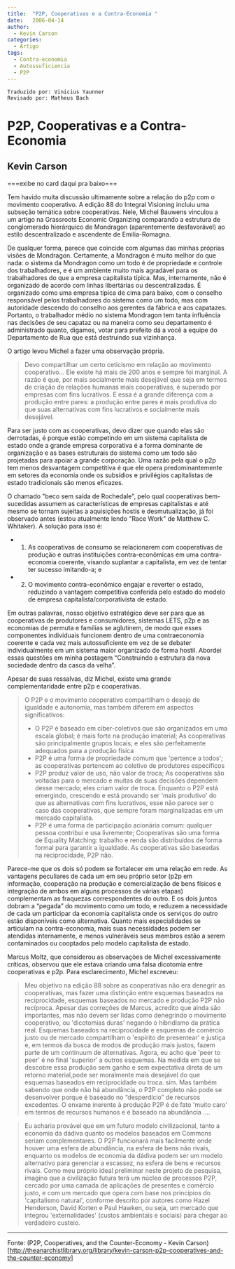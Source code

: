 ```yaml
---
title:  "P2P, Cooperativas e a Contra-Economia "
date:   2006-04-14
author:
  - Kevin Carson
categories:
  - Artigo
tags:
  - Contra-economia
  - Autossuficiencia
  - P2P
---
```

```
Traduzido por: Vinicius Yaunner
Revisado por: Matheus Bach
```

# P2P, Cooperativas e a Contra-Economia

## Kevin Carson

===exibe no card daqui pra baixo===

Tem havido muita discussão ultimamente sobre a relação do p2p com o movimento cooperativo. A edição 88 do Integral Visioning incluiu uma subseção temática sobre cooperativas. Nele, Michel Bauwens vinculou a um artigo na Grassroots Economic Organizing comparando a estrutura de conglomerado hierárquico de Mondragon (aparentemente desfavorável) ao estilo descentralizado e ascendente de Emilia-Romagna.

De qualquer forma, parece que coincide com algumas das minhas próprias visões de Mondragon. Certamente, a Mondragon é muito melhor do que nada: o sistema da Mondragon como um todo é de propriedade e controle dos trabalhadores, e é um ambiente muito mais agradável para os trabalhadores do que a empresa capitalista típica. Mas, internamente, não é organizado de acordo com linhas libertárias ou descentralizadas. É organizado como uma empresa típica de cima para baixo, com o conselho responsável pelos trabalhadores do sistema como um todo, mas com autoridade descendo do conselho aos gerentes da fábrica e aos capatazes. Portanto, o trabalhador médio no sistema Mondragon tem tanta influência nas decisões de seu capataz ou na maneira como seu departamento é administrado quanto, digamos, votar para prefeito dá a você a equipe do Departamento de Rua que está destruindo sua vizinhança.

O artigo levou Michel a fazer uma observação própria.

> Devo compartilhar um certo ceticismo em relação ao movimento cooperativo... Ele existe há mais de 200 anos e sempre foi marginal. A razão é que, por mais socialmente mais desejável que seja em termos de criação de relações humanas mais cooperativas, é superado por empresas com fins lucrativos. E essa é a grande diferença com a produção entre pares: a produção entre pares é mais produtiva do que suas alternativas com fins lucrativos e socialmente mais desejável.

Para ser justo com as cooperativas, devo dizer que quando elas são derrotadas, é porque estão competindo em um sistema capitalista de estado onde a grande empresa corporativa é a forma dominante de organização e as bases estruturais do sistema como um todo são projetadas para apoiar a grande corporação. Uma razão pela qual o p2p tem menos desvantagem competitiva é que ele opera predominantemente em setores da economia onde os subsídios e privilégios capitalistas de estado tradicionais são menos eficazes.

O chamado "beco sem saída de Rochedale", pelo qual cooperativas bem-sucedidas assumem as características de empresas capitalistas e até mesmo se tornam sujeitas a aquisições hostis e desmutualização, já foi observado antes (estou atualmente lendo "Race Work" de Matthew C. Whitaker). 
A solução para isso é:
- 1) As cooperativas de consumo se relacionarem com cooperativas de produçäo e outras instituições contra-econômicas em uma contra-economia coerente, visando suplantar a capitalista, em vez de tentar ter sucesso imitando-a; e 
- 2) O movimento contra-econômico engajar e reverter o estado, reduzindo a vantagem competitiva conferida pelo estado do modelo de empresa capitalista/corporativista de estado.

Em outras palavras, nosso objetivo estratégico deve ser para que as cooperativas de produtores e consumidores, sistemas LETS, p2p e as economias de permuta e famílias se aglutinem, de modo que esses componentes individuais funcionem dentro de uma contraeconomia coerente e cada vez mais autossuficiente em vez de se debater individualmente em um sistema maior organizado de forma hostil. Abordei essas questões em minha postagem “Construindo a estrutura da nova sociedade dentro da casca da velha”.

Apesar de suas ressalvas, diz Michel, existe uma grande complementaridade entre p2p e cooperativas.

> O P2P e o movimento cooperativo compartilham o desejo de igualdade e autonomia, mas também diferem em aspectos significativos:
> - O P2P é baseado em ciber-coletivos que são organizados em uma escala global; é mais forte na produção imaterial; As cooperativas são principalmente grupos locais; e eles são perfeitamente adequados para a produção física
> - P2P é uma forma de propriedade comum que 'pertence a todos'; as cooperativas pertencem ao coletivo de produtores específicos
> - P2P produz valor de uso, não valor de troca; As cooperativas são voltadas para o mercado e muitas de suas decisões dependem desse mercado; eles criam valor de troca. Enquanto o P2P está emergindo, crescendo e está provando ser 'mais produtivo' do que as alternativas com fins lucrativos, esse não parece ser o caso das cooperativas, que sempre foram marginalizadas em um mercado capitalista.
> - P2P é uma forma de participação acionária comum: qualquer pessoa contribui e usa livremente; Cooperativas são uma forma de Equality Matching: trabalho e renda são distribuídos de forma formal para garantir a igualdade. As cooperativas são baseadas na reciprocidade, P2P não.

Parece-me que os dois só podem se fortalecer em uma relação em rede. As vantagens peculiares de cada um em seu próprio setor (p2p em informação, cooperação na produção e comercialização de bens físicos e integração de ambos em alguns processos de várias etapas) complementam as fraquezas correspondentes do outro. E os dois juntos dobram a “pegada” do movimento como um todo, e reduzem a necessidade de cada um participar da economia capitalista onde os serviços do outro estão disponíveis como alternativa. Quanto mais especialidades se articulam na contra-economia, mais suas necessidades podem ser atendidas internamente, e menos vulneráveis ​​seus membros estão a serem contaminados ou cooptados pelo modelo capitalista de estado.

Marcus Moltz, que considerou as observações de Michel excessivamente críticas, observou que ele estava criando uma falsa dicotomia entre cooperativas e p2p. Para esclarecimento, Michel escreveu:

> Meu objetivo na edição 88 sobre as cooperativas não era denegrir as cooperativas, mas fazer uma distinção entre esquemas baseados na reciprocidade, esquemas baseados no mercado e produção P2P não recíproca. Apesar das correções de Marcus, acredito que ainda são importantes, mas não devem ser lidas como denegrindo o movimento cooperativo, ou 'dicotomias duras' negando o hibridismo da prática real. Esquemas baseados na reciprocidade e esquemas de comércio justo ou de mercado compartilham o 'espírito de presentear' e justiça e, em termos da busca de modos de produção mais justos, fazem parte de um continuum de alternativas. Agora, eu acho que 'peer to peer' é no final 'superior' a outros esquemas. Na medida em que se descobre essa produção sem ganho e sem expectativa direta de um retorno material,pode ser moralmente mais desejável do que esquemas baseados em reciprocidade ou troca. sim. Mas também sabendo que onde não há abundância, o P2P completo não pode se desenvolver porque é baseado no “desperdício” de recursos excedentes. O enxame inerente à produção P2P é de fato 'muito caro' em termos de recursos humanos e é baseado na abundância ....

> Eu acharia provável que em um futuro modelo civilizacional, tanto a economia da dádiva quanto os modelos baseados em Commons seriam complementares. O P2P funcionará mais facilmente onde houver uma esfera de abundância, na esfera de bens não rivais, enquanto os modelos de economia da dádiva podem ser um modelo alternativo para gerenciar a escassez, na esfera de bens e recursos rivais. Como meu próprio ideal preliminar neste projeto de pesquisa, imagino que a civilização futura terá um núcleo de processos P2P, cercado por uma camada de aplicações de presentes e comércio justo, e com um mercado que opera com base nos princípios do 'capitalismo natural', conforme descrito por autores como Hazel Henderson, David Korten e Paul Hawken, ou seja, um mercado que integrou 'externalidades' (custos ambientais e sociais) para chegar ao verdadeiro custeio.

---
Fonte: (P2P, Cooperatives, and the Counter-Economy - Kevin Carson)[http://theanarchistlibrary.org/library/kevin-carson-p2p-cooperatives-and-the-counter-economy]